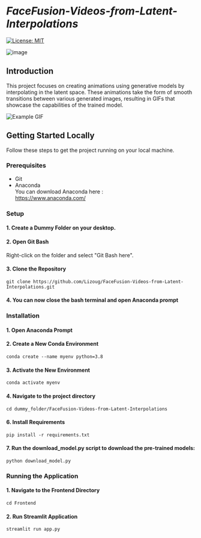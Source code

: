 # *FaceFusion-Videos-from-Latent-Interpolations*
[![License: MIT](https://img.shields.io/badge/License-MIT-yellow.svg)](https://opensource.org/licenses/MIT)



![image](https://img.shields.io/badge/Python-FFD43B?style=for-the-badge&logo=python&logoColor=blue)


## Introduction
This project focuses on creating animations using generative models by interpolating in the latent space. These animations take the form of smooth transitions between various generated images, resulting in GIFs that showcase the capabilities of the trained model.

![Example GIF](Link_to_Your_GIF)

## Getting Started Locally
Follow these steps to get the project running on your local machine.

### Prerequisites
- Git
- Anaconda <br>
  You can download Anaconda here :<br>
  https://www.anaconda.com/

### Setup

#### 1. Create a Dummy Folder on your desktop.

#### 2. Open Git Bash

Right-click on the folder and select "Git Bash here".

#### 3. Clone the Repository
 `git clone https://github.com/Lizoug/FaceFusion-Videos-from-Latent-Interpolations.git`


#### 4. You can now close the bash terminal and open Anaconda prompt

### Installation
#### 1. Open Anaconda Prompt

#### 2. Create a New Conda Environment
`conda create --name myenv python=3.8`

#### 3. Activate the New Environment
`conda activate myenv`

#### 4. Navigate to the project directory 
`cd dummy_folder/FaceFusion-Videos-from-Latent-Interpolations`

#### 6. Install Requirements
`pip install -r requirements.txt`

#### 7. Run the download_model.py script to download the pre-trained models:
`python download_model.py`

### Running the Application

#### 1. Navigate to the Frontend Directory
`cd Frontend`

#### 2. Run Streamlit Application
`streamlit run app.py`

